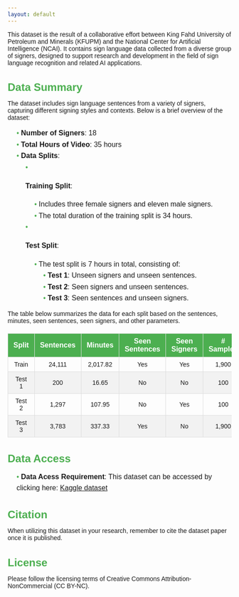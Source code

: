 ```yaml
---
layout: default
---
```


This dataset is the result of a collaborative effort between King Fahd University of Petroleum and Minerals (KFUPM) and the National Center for Artificial Intelligence (NCAI). It contains sign language data collected from a diverse group of signers, designed to support research and development in the field of sign language recognition and related AI applications.

## Data Summary

The dataset includes sign language sentences from a variety of signers, capturing different signing styles and contexts. Below is a brief overview of the dataset:

- **Number of Signers**: 18
- **Total Hours of Video**: 35 hours
- **Data Splits**: 
  - **Training Split**:
    - Includes three female signers and eleven male signers.
    - The total duration of the training split is 34 hours.

  - **Test Split**:
    - The test split is 7 hours in total, consisting of:
      - **Test 1**: Unseen signers and unseen sentences.
      - **Test 2**: Seen signers and unseen sentences.
      - **Test 3**: Seen sentences and unseen signers.

The table below summarizes the data for each split based on the sentences, minutes, seen sentences, seen signers, and other parameters.

<html lang="en">
<head>
  <meta charset="UTF-8">
  <meta name="viewport" content="width=device-width, initial-scale=1.0">
  <title>Styled Table</title>
  <style>
    table {
      width: 100%;
      border-collapse: collapse;
      margin: 20px 0;
      font-family: Arial, sans-serif;
    }
    th, td {
      border: 1px solid #ddd;
      padding: 8px 12px;
      text-align: center;
    }
    th {
      background-color: #4CAF50;
      color: white;
    }
    tr:nth-child(even) {
      background-color: #f2f2f2;
    }
    tr:hover {
      background-color: #ddd;
    }
    td {
      font-size: 14px;
    }
    th {
      font-size: 16px;
      font-weight: bold;
    }
  </style>
</head>
<body>
  <table>
    <thead>
      <tr>
        <th><strong>Split</strong></th>
        <th><strong>Sentences</strong></th>
        <th><strong>Minutes</strong></th>
        <th><strong>Seen Sentences</strong></th>
        <th><strong>Seen Signers</strong></th>
        <th><strong># Samples</strong></th>
        <th><strong># Signers</strong></th>
        <th><strong>Gender</strong></th>
      </tr>
    </thead>
    <tbody>
      <tr>
        <td>Train</td>
        <td>24,111</td>
        <td>2,017.82</td>
        <td>Yes</td>
        <td>Yes</td>
        <td>1,900</td>
        <td>16</td>
        <td>4F, 12M</td>
      </tr>
      <tr>
        <td>Test 1</td>
        <td>200</td>
        <td>16.65</td>
        <td>No</td>
        <td>No</td>
        <td>100</td>
        <td>2</td>
        <td>1F, 1M</td>
      </tr>
      <tr>
        <td>Test 2</td>
        <td>1,297</td>
        <td>107.95</td>
        <td>No</td>
        <td>Yes</td>
        <td>100</td>
        <td>11</td>
        <td>3F, 10M</td>
      </tr>
      <tr>
        <td>Test 3</td>
        <td>3,783</td>
        <td>337.33</td>
        <td>Yes</td>
        <td>No</td>
        <td>1,900</td>
        <td>2</td>
        <td>1F, 1M</td>
      </tr>
    </tbody>
  </table>
</body>
</html>


## Data Access
- **Data Acess Requirement**: This dataset can be accessed by clicking here:  <a href="https://www.kaggle.com/t/c36c02c8809d409b9c6971929e575087"> Kaggle dataset</a>


##  Citation
When utilizing this dataset in your research, remember to cite the dataset paper once it is published.

## License
Please follow the licensing terms of Creative Commons Attribution-NonCommercial (CC BY-NC).

<html lang="en">
<head>
  <meta charset="UTF-8">
  <meta name="viewport" content="width=device-width, initial-scale=1.0">
  <title>Styled List</title>
  <style>
    body {
      font-family: Arial, sans-serif;
      margin: 20px;
    }
    .list-container {
      background-color: #f9f9f9;
      border: 1px solid #ddd;
      padding: 15px;
      border-radius: 8px;
      box-shadow: 0 2px 8px rgba(0, 0, 0, 0.1);
    }
    h2 {
      color: #4CAF50;
      font-size: 24px;
      margin-bottom: 10px;
    }
    ul {
      list-style-type: none;
      padding-left: 20px;
    }
    li {
      font-size: 16px;
      line-height: 1.6;
    }
    li::before {
      content: "• ";
      color: #4CAF50;
    }
    .sub-list {
      margin-left: 20px;
      font-size: 14px;
      color: #555;
    }
  </style>
</head>
<body>
